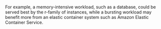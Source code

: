 

For example, a memory-intensive workload, such as a database, could be served
best by the r-family of instances, while a bursting workload may benefit more from an
elastic container system such as Amazon Elastic Container Service.